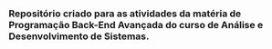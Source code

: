 ### Repositório criado para as atividades da matéria de Programação Back-End Avançada do curso de Análise e Desenvolvimento de Sistemas.
